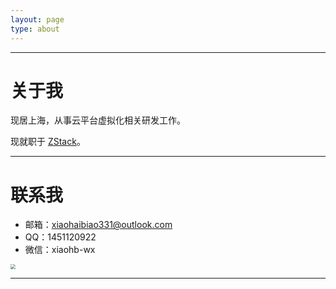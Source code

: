 ```yaml
---
layout: page
type: about
---
```

***
# 关于我

现居上海，从事云平台虚拟化相关研发工作。

现就职于 [ZStack](https://www.zstack.io/)。

***

# 联系我

- 邮箱：<a href="Mailto:xiaohaibiao331@outlook.com">xiaohaibiao331@outlook.com</a>
- QQ：1451120922
- 微信：xiaohb-wx

<image src="\pictures\wechat.jpg" style="zoom:50%"/>

***
